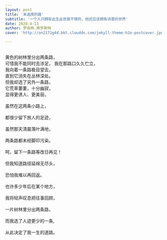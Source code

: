 ```yaml
---
layout: post
title: '未选择的路'
subtitle: '一个人只拥有此生此世是不够的，他还应该拥有诗意的世界'
date: 2020-4-13
author: 罗伯特.弗罗斯特
cover: 'http://on2171g4d.bkt.clouddn.com/jekyll-theme-h2o-postcover.jpg'

---
```

<br/>黄色的树林里分出两条路，<br/> 
可惜我不能同时去涉足， 
我在那路口久久伫立，<br/>
我向着一条路极目望去， <br/>
直到它消失在丛林深处。 <br/>
但我却选了另外一条路，<br/> 
它荒草萋萋，十分幽寂，<br/> 
显得更诱人、更美丽，<br/> 
<br/>虽然在这两条小路上，<br/> 
<br/>都很少留下旅人的足迹， <br/>
<br/>虽然那天清晨落叶满地， <br/>
<br/>两条路都未经脚印污染。 <br/>
<br/>呵，留下一条路等改日再见！<br/> 
<br/>但我知道路径延绵无尽头，<br/> 
<br/>恐怕我难以再回返。<br/> 
<br/>也许多少年后在某个地方， <br/>
<br/>我将轻声叹息把往事回顾，<br/> 
<br/>一片树林里分出两条路，<br/> 
<br/>而我选了人迹更少的一条,<br/> 
<br/>从此决定了我一生的道路。<br/>
